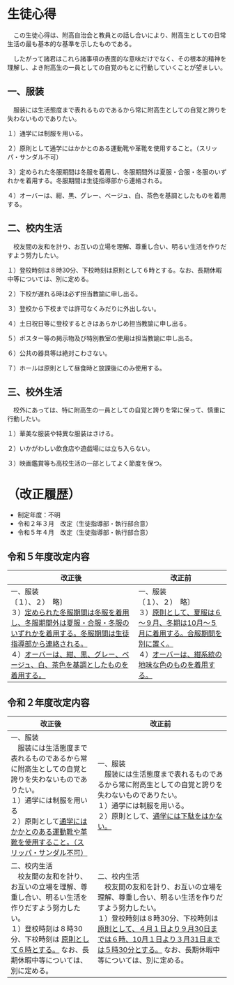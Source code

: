# 生徒心得

　この生徒心得は、附高自治会と教員との話し合いにより、附高生としての日常生活の最も基本的な基準を示したものである。

　したがって諸君はこれら諸事項の表面的な意味だけでなく、その根本的精神を理解し、よき附高生の一員としての自覚のもとに行動していくことが望ましい。

## 一、服装

　服装には生活態度まで表れるものであるから常に附高生としての自覚と誇りを失わないものでありたい。

１）通学には制服を用いる。

２）原則として通学にはかかとのある運動靴や革靴を使用すること。（スリッパ・サンダル不可）

３）定められた冬服期間は冬服を着用し、冬服期間外は夏服・合服・冬服のいずれかを着用する。冬服期間は生徒指導部から連絡される。

４）オーバーは、紺、黒、グレー、ベージュ、白、茶色を基調としたものを着用する。

## 二、校内生活

　校友間の友和を計り、お互いの立場を理解、尊重し合い、明るい生活を作りだすよう努力したい。

１）登校時刻は８時30分、下校時刻は原則として６時とする。なお、長期休暇中等については、別に定める。

２）下校が遅れる時は必ず担当教諭に申し出る。

３）登校から下校までは許可なくみだりに外出しない。

４）土日祝日等に登校するときはあらかじめ担当教諭に申し出る。

５）ポスター等の掲示物及び特別教室の使用は担当教諭に申し出る。

６）公共の器具等は絶対こわさない。

７）ホールは原則として昼食時と放課後にのみ使用する。

## 三、校外生活

　校外にあっては、特に附高生の一員としての自覚と誇りを常に保って、慎重に行動したい。

１）華美な服装や特異な服装はさける。

２）いかがわしい飲食店や遊戯場には立ち入らない。

３）映画鑑賞等も高校生活の一部としてよく節度を保つ。

# （改正履歴）

- 制定年度：不明
- 令和２年３月　改定（生徒指導部・執行部合意）
- 令和５年４月　改定（生徒指導部・執行部合意）

## 令和５年度改定内容

| 改正後 | 改正前 |
| - | - |
| 一、服装<br/>〔１）、２）　略〕<br/> ３）<u>定められた冬服期間は冬服を着用し、冬服期間外は夏服・合服・冬服のいずれかを着用する。冬服期間は生徒指導部から連絡される。</u> <br/> ４）<u>オーバーは、紺、黒、グレー、ベージュ、白、茶色を基調としたものを着用する。</u> | 一、服装<br/>〔１）、２）　略〕 <br/> ３）<u>原則として、夏服は６～９月、冬期は10月～５月に着用する。合服期間を別に置く。</u> <br/> ４）<u>オーバーは、紺系統の地味な色のものを着用する。</u> |

## 令和２年度改定内容

| 改正後 | 改正前 |
| - | - |
| 一、服装<br/>　服装には生活態度まで表れるものであるから常に附高生としての自覚と誇りを失わないものでありたい。<br/>１）通学には制服を用いる<br/>２）原則として<u>通学にはかかとのある運動靴や革靴を使用すること。（スリッパ・サンダル不可）</u> | 一、服装<br/>　服装には生活態度まで表れるものであるから常に附高生としての自覚と誇りを失わないものでありたい。<br/>１）通学には制服を用いる。<br/>２）原則として、<u>通学には下駄をはかない。</u> |
| 二、校内生活<br/>　校友間の友和を計り、お互いの立場を理解、尊重し合い、明るい生活を作りだすよう努力したい。<br/>１）登校時刻は８時30分、下校時刻は <u>原則として６時とする。</u> なお、長期休暇中等については、別に定める。 | 二、校内生活<br/>　校友間の友和を計り、お互いの立場を理解、尊重し合い、明るい生活を作りだすよう努力したい。<br/>１）登校時刻は８時30分、下校時刻は <u>原則として、４月１日より９月30日までは６時、10月１日より３月31日までは５時30分とする。</u> なお、長期休暇中等については、別に定める。 |

